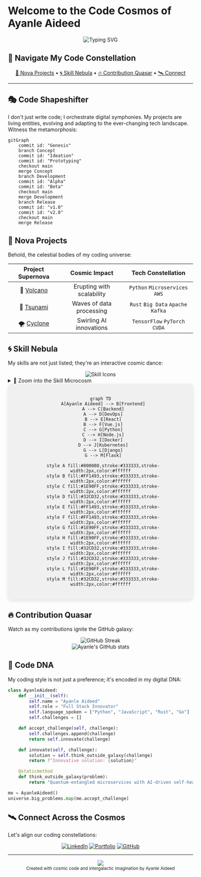 # Welcome to the Code Cosmos of Ayanle Aideed

<div align="center">
  <img src="https://readme-typing-svg.herokuapp.com?font=Orbitron&size=40&duration=3000&pause=1000&color=00FF00&center=true&vCenter=true&width=800&height=100&lines=Greetings,+fellow+code+explorer!;Prepare+for+a+journey+through+my+digital+universe!" alt="Typing SVG" />
</div>

## 🌌 Navigate My Code Constellation

<div align="center">
  <a href="#nova-projects">🌟 Nova Projects</a> • 
  <a href="#skill-nebula">🌀 Skill Nebula</a> • 
  <a href="#contribution-quasar">🔥 Contribution Quasar</a> • 
  <a href="#connect-across-the-cosmos">🛰️ Connect</a>
</div>

---

## 🎭 Code Shapeshifter

I don't just write code; I orchestrate digital symphonies. My projects are living entities, evolving and adapting to the ever-changing tech landscape. Witness the metamorphosis:

```mermaid
gitGraph
    commit id: "Genesis"
    branch Concept
    commit id: "Ideation"
    commit id: "Prototyping"
    checkout main
    merge Concept
    branch Development
    commit id: "Alpha"
    commit id: "Beta"
    checkout main
    merge Development
    branch Release
    commit id: "v1.0"
    commit id: "v2.0"
    checkout main
    merge Release
```

## 🌟 Nova Projects

Behold, the celestial bodies of my coding universe:

<div align="center">

| Project Supernova | Cosmic Impact | Tech Constellation |
|:-----------------:|:-------------:|:------------------:|
| 🌋 [Volcano](https://github.com/ayanleaideed/volcano) | Erupting with scalability | `Python` `Microservices` `AWS` |
| 🌊 [Tsunami](https://github.com/ayanleaideed/tsunami) | Waves of data processing | `Rust` `Big Data` `Apache Kafka` |
| 🌪️ [Cyclone](https://github.com/ayanleaideed/cyclone) | Swirling AI innovations | `TensorFlow` `PyTorch` `CUDA` |

</div>

## 🌀 Skill Nebula

My skills are not just listed; they're an interactive cosmic dance:

<div align="center">
  <img src="https://skillicons.dev/icons?i=python,js,rust,go,docker,kubernetes,aws,tensorflow,react,mongodb&perline=5" alt="Skill Icons" />
</div>

<details>
<summary>🔬 Zoom into the Skill Microcosm</summary>




```mermaid
mindmap
  root((Ayanle's Skills))
    Languages
      Python
      JavaScript
      Rust
      Go
    Frameworks
      Django
      React
      TensorFlow
    DevOps
      Docker
      Kubernetes
      CI/CD
    Cloud
      AWS
      GCP
      Azure
    Databases
      PostgreSQL
      MongoDB
      Redis
```

</details>

<div align="center" style="background-color: #f0f0f0; padding: 20px; border-radius: 10px; box-shadow: 0px 4px 10px rgba(0, 0, 0, 0.1);">
  
  ```mermaid
  graph TD
    A[Ayanle Aideed] --> B[Frontend]
    A --> C[Backend]
    A --> D[DevOps]
    B --> E[React]
    B --> F[Vue.js]
    C --> G[Python]
    C --> H[Node.js]
    D --> I[Docker]
    D --> J[Kubernetes]
    G --> L[Django]
    G --> M[Flask]

    style A fill:#800080,stroke:#333333,stroke-width:2px,color:#ffffff
    style B fill:#FF1493,stroke:#333333,stroke-width:2px,color:#ffffff
    style C fill:#1E90FF,stroke:#333333,stroke-width:2px,color:#ffffff
    style D fill:#32CD32,stroke:#333333,stroke-width:2px,color:#ffffff
    style E fill:#FF1493,stroke:#333333,stroke-width:2px,color:#ffffff
    style F fill:#FF1493,stroke:#333333,stroke-width:2px,color:#ffffff
    style G fill:#1E90FF,stroke:#333333,stroke-width:2px,color:#ffffff
    style H fill:#1E90FF,stroke:#333333,stroke-width:2px,color:#ffffff
    style I fill:#32CD32,stroke:#333333,stroke-width:2px,color:#ffffff
    style J fill:#32CD32,stroke:#333333,stroke-width:2px,color:#ffffff
    style L fill:#1E90FF,stroke:#333333,stroke-width:2px,color:#ffffff
    style M fill:#32CD32,stroke:#333333,stroke-width:2px,color:#ffffff
```
</div>


## 🔥 Contribution Quasar

Watch as my contributions ignite the GitHub galaxy:

<div align="center">
  <img src="https://github-readme-streak-stats.herokuapp.com/?user=ayanleaideed&theme=neon-dark&hide_border=true&background=000000&fire=00FF00&ring=00FFFF&currStreakLabel=00FFFF" alt="GitHub Streak" />
</div>

<div align="center">
  <img src="https://github-readme-stats.vercel.app/api?username=ayanleaideed&show_icons=true&theme=radical&bg_color=0D1117&title_color=00FF00&icon_color=00FFFF&text_color=FFFFFF&hide_border=true" alt="Ayanle's GitHub stats" />
</div>

## 🧬 Code DNA

My coding style is not just a preference; it's encoded in my digital DNA:

```python
class AyanleAideed:
    def __init__(self):
        self.name = "Ayanle Aideed"
        self.role = "Full Stack Innovator"
        self.language_spoken = ["Python", "JavaScript", "Rust", "Go"]
        self.challenges = []

    def accept_challenge(self, challenge):
        self.challenges.append(challenge)
        return self.innovate(challenge)

    def innovate(self, challenge):
        solution = self.think_outside_galaxy(challenge)
        return f"Innovative solution: {solution}"

    @staticmethod
    def think_outside_galaxy(problem):
        return "Quantum-entangled microservices with AI-driven self-healing capabilities"

me = AyanleAideed()
universe.big_problems.map(me.accept_challenge)
```

## 🛰️ Connect Across the Cosmos

Let's align our coding constellations:

<div align="center">
  
[![LinkedIn](https://img.shields.io/badge/LinkedIn-Connect-brightgreen?style=for-the-badge&logo=linkedin&logoColor=white&color=00FF00)](https://www.linkedin.com/in/ayanle-aideed-118752252/)
[![Portfolio](https://img.shields.io/badge/Portfolio-Explore-brightgreen?style=for-the-badge&logo=web&logoColor=white&color=00FFFF)](https://ayanleaideed.github.io/myportfolio/)
[![GitHub](https://img.shields.io/badge/GitHub-Follow-brightgreen?style=for-the-badge&logo=github&logoColor=white&color=FF00FF)](https://github.com/ayanleaideed)

</div>

---

<div align="center">
  <img src="https://capsule-render.vercel.app/api?type=waving&color=gradient&height=100&section=footer&animation=twinkling&customColorList=0,0,255,0,0,255" />
</div>

<div align="center">
  <sub>Created with cosmic code and intergalactic imagination by Ayanle Aideed</sub>
</div>
